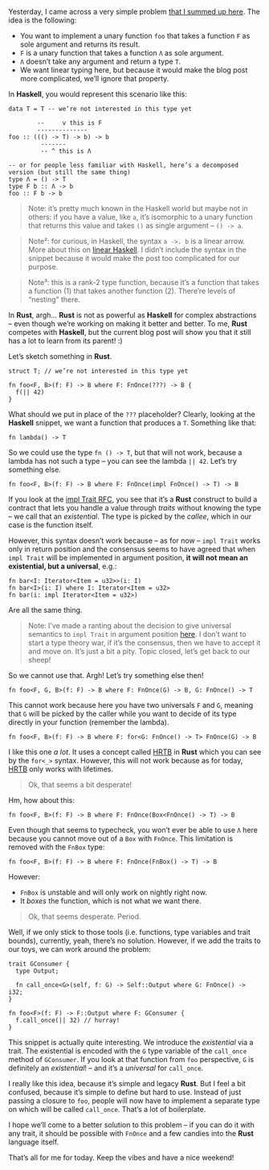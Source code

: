 Yesterday, I came across a very simple problem [that I summed up here](https://www.reddit.com/r/rust/comments/8kh94b/is_there_any_way_to_have_move_semantics_rankn).
The idea is the following:

  - You want to implement a unary function `foo` that takes a function `F` as sole argument and
    returns its result.
  - `F` is a unary function that takes a function `Λ` as sole argument.
  - `Λ` doesn’t take any argument and return a type `T`.
  - We want linear typing here, but because it would make the blog post more complicated, we’ll
    ignore that property.

In **Haskell**, you would represent this scenario like this:

```
data T = T -- we’re not interested in this type yet

        --     v this is F
        --------------
foo :: ((() -> T) -> b) -> b
         -------
         -- ^ this is Λ

-- or for people less familiar with Haskell, here’s a decomposed version (but still the same thing)
type Λ = () -> T
type F b :: Λ -> b
foo :: F b -> b
```

> Note: it’s pretty much known in the Haskell world but maybe not in others: if you have a value,
> like `a`, it’s isomorphic to a unary function that returns this value and takes `()` as single
> argument – `() -> a`.

> Note²: for curious, in Haskell, the syntax `a ->. b` is a linear arrow. More about this on
> [linear Haskell]. I didn’t include the syntax in the snippet because it would make the post too
> complicated for our purpose.

> Note³: this is a rank-2 type function, because it’s a function that takes a function (1) that
> takes another function (2). There’re levels of “nesting” there.

In **Rust**, argh… **Rust** is not as powerful as **Haskell** for complex abstractions – even though
we’re working on making it better and better. To me, **Rust** competes with **Haskell**, but the
current blog post will show you that it still has a lot to learn from its parent! :)

Let’s sketch something in **Rust**.

```
struct T; // we’re not interested in this type yet

fn foo<F, B>(f: F) -> B where F: FnOnce(???) -> B {
  f(|| 42)
}
```

What should we put in place of the `???` placeholder? Clearly, looking at the **Haskell** snippet,
we want a function that produces a `T`. Something like that:

```
fn lambda() -> T
```

So we could use the type `fn () -> T`, but that will not work, because a lambda has not such a
type – you can see the lambda `|| 42`. Let’s try something else.

```
fn foo<F, B>(f: F) -> B where F: FnOnce(impl FnOnce() -> T) -> B
```

If you look at the [impl Trait RFC](https://github.com/rust-lang/rfcs/blob/master/text/1522-conservative-impl-trait.md),
you see that it’s a **Rust** construct to build a contract that lets you handle a value through
*traits* without knowing the type – we call that an *existential*. The type is picked by the
*callee*, which in our case is the function itself.

However, this syntax doesn’t work because – as for now – `impl Trait` works only in return position
and the consensus seems to have agreed that when `impl Trait` will be implemented in argument
position, **it will not mean an existential, but a universal**, e.g.:

```
fn bar<I: Iterator<Item = u32>>(i: I)
fn bar<I>(i: I) where I: Iterator<Item = u32>
fn bar(i: impl Iterator<Item = u32>)
```

Are all the same thing.

> Note: I’ve made a ranting about the decision to give universal semantics to `impl Trait` in
> argument position [here](https://github.com/rust-lang/rust/issues/34511#issuecomment-390358483).
> I don’t want to start a type theory war, if it’s the consensus, then we have to accept it and
> move on. It’s just a bit a pity. Topic closed, let’s get back to our sheep!

So we cannot use that. Argh! Let’s try something else then!

```
fn foo<F, G, B>(f: F) -> B where F: FnOnce(G) -> B, G: FnOnce() -> T
```

This cannot work because here you have two universals `F` and `G`, meaning that `G` will be picked
by the caller while you want to decide of its type directly in your function (remember the lambda).

```
fn foo<F, B>(f: F) -> B where F: for<G: FnOnce() -> T> FnOnce(G) -> B
```

I like this one *a lot*. It uses a concept called [HRTB] in **Rust** which you can see by the
`for<_>` syntax. However, this will not work because as for today, [HRTB] only works with lifetimes.

> Ok, that seems a bit desperate!

Hm, how about this:

```
fn foo<F, B>(f: F) -> B where F: FnOnce(Box<FnOnce() -> T) -> B
```

Even though that seems to typecheck, you won’t ever be able to use `Λ` here because you cannot move
out of a `Box` with `FnOnce`. This limitation is removed with the `FnBox` type:

```
fn foo<F, B>(f: F) -> B where F: FnOnce(FnBox() -> T) -> B
```

However:

  - `FnBox` is unstable and will only work on nightly right now.
  - It *boxes* the function, which is not what we want there.

> Ok, that seems desperate. Period.

Well, if we only stick to those tools (i.e. functions, type variables and trait bounds), currently,
yeah, there’s no solution. However, if we add the traits to our toys, we can work around the
problem:

```
trait GConsumer {
  type Output;

  fn call_once<G>(self, f: G) -> Self::Output where G: FnOnce() -> i32;
}

fn foo<F>(f: F) -> F::Output where F: GConsumer {
  f.call_once(|| 32) // hurray!
}
```

This snippet is actually quite interesting. We introduce the *existential* via a trait. The
existential is encoded with the `G` type variable of the `call_once` method of `GConsumer`. If you
look at that function from `foo` perspective, `G` is definitely an *existential*! – and it’s a
*universal* for `call_once`.

I really like this idea, because it’s simple and legacy **Rust**. But I feel a bit confused, because
it’s simple to define but hard to use. Instead of just passing a closure to `foo`, people will now
have to implement a separate type on which will be called `call_once`. That’s a lot of boilerplate.

I hope we’ll come to a better solution to this problem – if you can do it with any trait, it should
be possible with `FnOnce` and a few candies into the **Rust** language itself.

That’s all for me for today. Keep the vibes and have a nice weekend!

[linear Haskell]: https://ghc.haskell.org/trac/ghc/wiki/LinearTypes
[HRTB]: https://doc.rust-lang.org/nomicon/hrtb.html
